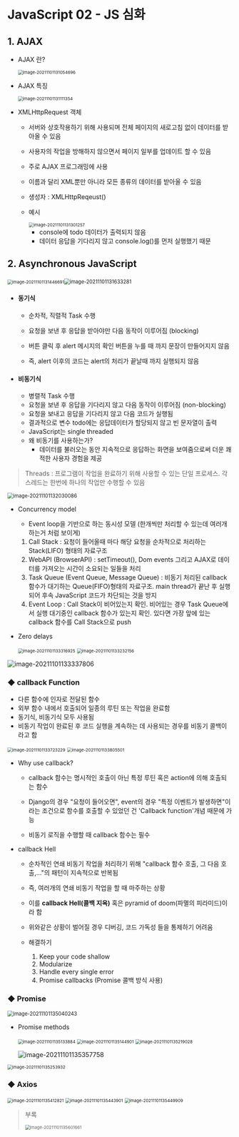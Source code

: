 # JavaScript 02 - JS 심화

## 1. AJAX

* AJAX 란?

  <img src="md-images/image-20211101131054696.png" alt="image-20211101131054696" style="zoom:67%;" />

* AJAX 특징

  <img src="md-images/image-20211101131111354.png" alt="image-20211101131111354" style="zoom:67%;" />



* XMLHttpRequest 객체

  * 서버와 상호작용하기 위해 사용되며 전체 페이지의 새로고침 없이 데이터를 받아올 수 있음

  * 사용자의 작업을 방해하지 않으면서 페이지 일부를 업데이트 할 수 있음

  * 주로 AJAX 프로그래밍에 사용

  * 이름과 달리 XML뿐만 아니라 모든 종류의 데이터를 받아올 수 있음

  * 생성자 : XMLHttpReqeust()

  * 예시

    <img src="md-images/image-20211101131301257.png" alt="image-20211101131301257" style="zoom:67%;" />

    * console에 todo 데이터가 출력되지 않음
    * 데이터 응답을 기다리지 않고 console.log()를 먼저 실행했기 때문





## 2. Asynchronous JavaScript

​				<img src="md-images/image-20211101131446691.png" alt="image-20211101131446691" style="zoom:67%;" /><img src="md-images/image-20211101131633281.png" alt="image-20211101131633281" style="zoom: 80%;" />

* #### 동기식

  * 순차적, 직렬적 Task 수행

  * 요청을 보낸 후 응답을 받아야만 다음 동작이 이루어짐 (blocking)

  * 버튼 클릭 후 alert 메시지의 확인 버튼을 누를 때 까지 문장이 만들어지지 않음

  * 즉, alert 이후의 코드는 alert의 처리가 끝날때 까지 실행되지 않음


* #### 비동기식

  * 병렬적 Task 수행
  * 요청을 보낸 후 응답을 기다리지 않고 다음 동작이 이루어짐 (non-blocking)
  * 요청을 보내고 응답을 기다리지 않고 다음 코드가 실행됨
  * 결과적으로 변수  todo에는 응답데이터가 할당되지 않고 빈 문자열이 출력
  * JavaScript는 single threaded
  * 왜 비동기를 사용하는가?
    * 데이터를 불러오는 동안 지속적으로 응답하는 화면을 보여줌으로써 더운 쾌적한 사용자 경험을 제공

> Threads : 프로그램이 작업을 완료하기 위해 사용할 수 있는 단일 프로세스. 각 스레드는 한번에 하나의 작업만 수행할 수 있음



 <img src="md-images/image-20211101132030086.png" alt="image-20211101132030086" style="zoom:80%;" />



* Concurrency model

  * Event loop을 기반으로 하는 동시성 모델 	(한개씩만 처리할 수 있는데 여러개 하는거 처럼 보이게)

  1. Call Stack : 요청이 들어올때 마다 해당 요청을 순차적으로 처리하는 Stack(LIFO) 형태의 자료구조
  2. WebAPI (BrowserAPI) : setTimeout(), Dom events 그리고 AJAX로 데이터를 가져오는 시간이 소요되는 일들을 처리
  3. Task Queue (Event Queue, Message Queue) : 비동기 처리된 callback 함수가 대기하는 Queue(FIFO)형태의 자료구조. main thread가 끝난 후 실행되어 후속 JavaScript 코드가 차단되는 것을 방지
  4. Event Loop : Call Stack이 비어있는지 확인. 비어있는 경우 Task Queue에서 실행 대기중인 callback 함수가 있는지 확인. 있다면 가장 앞에 있는 callback 함수를 Call Stack으로 push



* Zero delays

  <img src="md-images/image-20211101133316925.png" alt="image-20211101133316925" style="zoom: 67%;" />

   <img src="md-images/image-20211101133232156.png" alt="image-20211101133232156" style="zoom: 67%;" />

![image-20211101133337806](md-images/image-20211101133337806.png)



### ◆ callback Function

* 다른 함수에 인자로 전달된 함수
* 외부 함수 내에서 호출되어 일종의 루틴 또는 작업을 완료함
* 동기식, 비동기식 모두 사용됨
* 비동기 작업이 완료된 후 코드 실행을 계속하는 데 사용되는 경우를 비동기 콜백이라고 함



 <img src="md-images/image-20211101133723229.png" alt="image-20211101133723229" style="zoom:67%;" />

 <img src="md-images/image-20211101133805501.png" alt="image-20211101133805501" style="zoom:67%;" />



* Why use callback?

  * callback 함수는 명시적인 호출이 아닌 특정 루틴 혹은 action에 의해 호출되는 함수
  * Django의 경우 "요청이 들어오면", event의 경우 "특정 이벤트가 발생하면"이라는 조건으로 함수를 호출할 수 있었던 건 'Callback function'개념 때문에 가능

  * 비동기 로직을 수행할 때 callback 함수는 필수

* callback Hell

  * 순차적인 연쇄 비동기 작업을 처리하기 위해 "callback 함수 호출, 그 다음 호출,..."의 패턴이 지속적으로 반복됨
  * 즉, 여러개의 연쇄 비동기 작업을 할 때 마주하는 상황
  * 이를 **callback Hell(콜백 지옥)** 혹은 pyramid of doom(파멸의 피라미드)이라 함
  * 위와같은 상황이 벌어질 경우 디버깅, 코드 가독성 들을 통제하기 어려움

  * 해결하기
    1. Keep your code shallow
    2. Modularize
    3. Handle every single error 
    4. Promise callbacks (Promise 콜백 방식 사용)



### ◆ Promise

<img src="md-images/image-20211101135040243.png" alt="image-20211101135040243" style="zoom: 80%;" />

* Promise methods

   <img src="md-images/image-20211101135133884.png" alt="image-20211101135133884" style="zoom:67%;" />

  

   <img src="md-images/image-20211101135144901.png" alt="image-20211101135144901" style="zoom:67%;" />

  

   <img src="md-images/image-20211101135219028.png" alt="image-20211101135219028" style="zoom:67%;" />

  ![image-20211101135357758](md-images/image-20211101135357758.png)

 <img src="md-images/image-20211101135253932.png" alt="image-20211101135253932" style="zoom:67%;" />



### ◆ Axios

 <img src="md-images/image-20211101135412821.png" alt="image-20211101135412821" style="zoom: 67%;" />

 <img src="md-images/image-20211101135443901.png" alt="image-20211101135443901" style="zoom: 67%;" />

 <img src="md-images/image-20211101135449909.png" alt="image-20211101135449909" style="zoom: 67%;" />



> 부록
>
> <img src="md-images/image-20211101135601661.png" alt="image-20211101135601661" style="zoom:67%;" />











